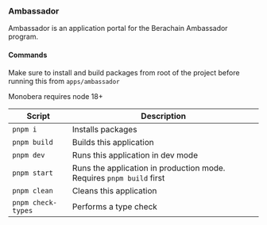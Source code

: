 ### Ambassador

Ambassador is an application portal for the Berachain Ambassador program.

#### Commands 

Make sure to install and build packages from root of the project before running this from `apps/ambassador`

Monobera requires node 18+

| Script             | Description                                                          |
| ------------------ | -------------------------------------------------------------------- |
| `pnpm i`           | Installs packages                                                    |
| `pnpm build`       | Builds this application                                              |
| `pnpm dev`         | Runs this application in dev mode                                    |
| `pnpm start`       | Runs the application in production mode. Requires `pnpm build` first |
| `pnpm clean`       | Cleans this application                                              |
| `pnpm check-types` | Performs a type check                                                |